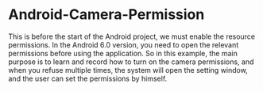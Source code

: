 # Android-Camera-Permission
This is before the start of the Android project, we must enable the resource permissions. 
In the Android 6.0 version, you need to open the relevant permissions before using the application. 
So in this example, the main purpose is to learn and record how to turn on the camera permissions, 
and when you refuse multiple times, the system will open the setting window, and the user can set the permissions by himself.
